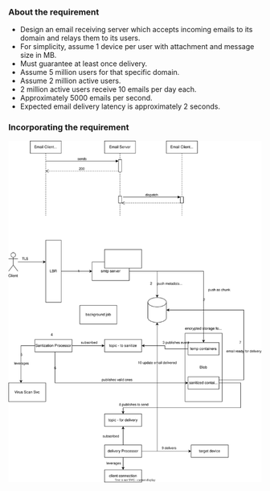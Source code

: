 ### About the requirement
- Design an email receiving server which accepts incoming emails to its domain and relays them to its users.
- For simplicity, assume 1 device per user with attachment and message size in MB.
- Must guarantee at least once delivery.
- Assume 5 million users for that specific domain.
- Assume 2 million active users.
- 2 million active users receive 10 emails per day each.
- Approximately 5000 emails per second.
- Expected email delivery latency is approximately 2 seconds.

### Incorporating the requirement
![Overall Flow](./emailinboxserver.svg)